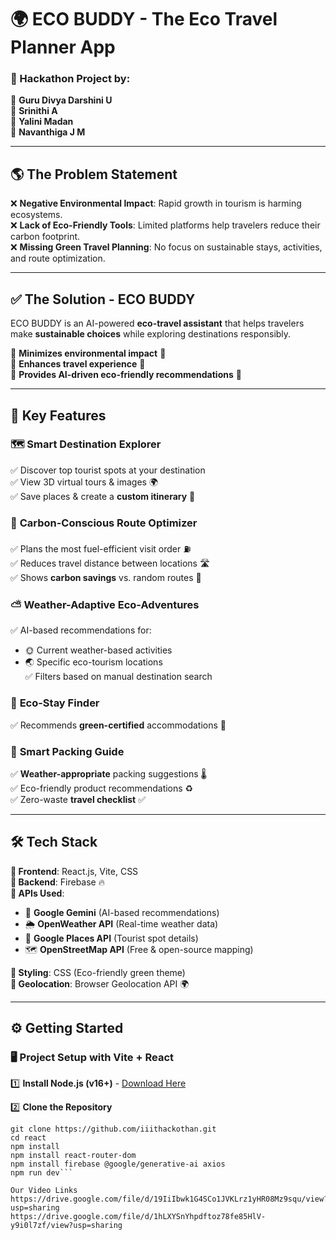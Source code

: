 # 🌍 ECO BUDDY - The Eco Travel Planner App  

### 🚀 Hackathon Project by:  
👤 **Guru Divya Darshini U**  
👤 **Srinithi A**  
👤 **Yalini Madan**  
👤 **Navanthiga J M**  

---

## 🌎 The Problem Statement  

❌ **Negative Environmental Impact**: Rapid growth in tourism is harming ecosystems.  
❌ **Lack of Eco-Friendly Tools**: Limited platforms help travelers reduce their carbon footprint.  
❌ **Missing Green Travel Planning**: No focus on sustainable stays, activities, and route optimization.  

---

## ✅ The Solution - ECO BUDDY  

ECO BUDDY is an AI-powered **eco-travel assistant** that helps travelers make **sustainable choices** while exploring destinations responsibly.  

🔹 **Minimizes environmental impact** 🌿  
🔹 **Enhances travel experience** 🚀  
🔹 **Provides AI-driven eco-friendly recommendations** 🧠  

---

## 🌟 Key Features  

### 🗺️ **Smart Destination Explorer**  
✅ Discover top tourist spots at your destination  
✅ View 3D virtual tours & images 🌍  
✅ Save places & create a **custom itinerary** 📌  

### 🚗 **Carbon-Conscious Route Optimizer**  
✅ Plans the most fuel-efficient visit order ⛽  
✅ Reduces travel distance between locations 🛣️  
✅ Shows **carbon savings** vs. random routes 🌱  

### ⛅ **Weather-Adaptive Eco-Adventures**  
✅ AI-based recommendations for:  
   - 🌞 Current weather-based activities  
   - 🌏 Specific eco-tourism locations  
✅ Filters based on manual destination search  

### 🏡 **Eco-Stay Finder**  
✅ Recommends **green-certified** accommodations 🌿  

### 🎒 **Smart Packing Guide**  
✅ **Weather-appropriate** packing suggestions 🌡️  
✅ Eco-friendly product recommendations ♻️  
✅ Zero-waste **travel checklist** ✅  

---

## 🛠️ Tech Stack  

**🔹 Frontend**: React.js, Vite, CSS  
**🔹 Backend**: Firebase 🔥  
**🔹 APIs Used**:  
   - 🤖 **Google Gemini** (AI-based recommendations)  
   - 🌦️ **OpenWeather API** (Real-time weather data)  
   - 📍 **Google Places API** (Tourist spot details)  
   - 🗺️ **OpenStreetMap API** (Free & open-source mapping)  

**🔹 Styling**: CSS (Eco-friendly green theme)  
**🔹 Geolocation**: Browser Geolocation API 🌍  

---

## ⚙️ Getting Started  

### 🖥️ **Project Setup with Vite + React**  

1️⃣ **Install Node.js (v16+)** - [Download Here](https://nodejs.org/)  

2️⃣ **Clone the Repository**  
```
git clone https://github.com/iiithackothan.git
cd react
npm install
npm install react-router-dom
npm install firebase @google/generative-ai axios
npm run dev```

Our Video Links
https://drive.google.com/file/d/19IiIbwk1G4SCo1JVKLrz1yHR08Mz9squ/view?usp=sharing
https://drive.google.com/file/d/1hLXYSnYhpdftoz78fe85HlV-y9i0l7zf/view?usp=sharing

